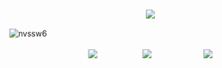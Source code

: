 <p align="center">

<h4 align="center">

![](https://komarev.com/ghpvc/?username=antlerqueen&color=22150c&label=ㅤ✶ㅤ)

</h4> 
  
![nvssw6](https://github.com/user-attachments/assets/9404991d-53f2-4c6c-88a3-63484037fcae)


<h4 align="center">
  
[![](https://files.catbox.moe/onlp6p.png)](https://rentry.co/antIerqueen)ㅤㅤㅤ ㅤㅤㅤ[![](https://files.catbox.moe/qc96i0.png)](https://antlerqueen.atabook.org/)ㅤㅤㅤㅤ ㅤㅤㅤ[![](https://files.catbox.moe/lj3rna.png)](https://pronouns.cc/@antlerqueen)
</h4> 
</p>
